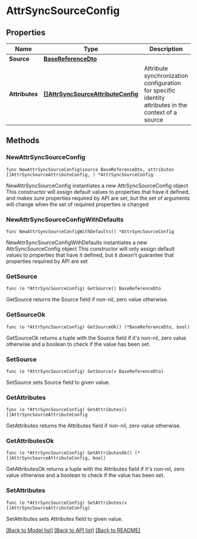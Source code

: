 # AttrSyncSourceConfig

## Properties

Name | Type | Description | Notes
------------ | ------------- | ------------- | -------------
**Source** | [**BaseReferenceDto**](BaseReferenceDto.md) |  | 
**Attributes** | [**[]AttrSyncSourceAttributeConfig**](AttrSyncSourceAttributeConfig.md) | Attribute synchronization configuration for specific identity attributes in the context of a source | 

## Methods

### NewAttrSyncSourceConfig

`func NewAttrSyncSourceConfig(source BaseReferenceDto, attributes []AttrSyncSourceAttributeConfig, ) *AttrSyncSourceConfig`

NewAttrSyncSourceConfig instantiates a new AttrSyncSourceConfig object
This constructor will assign default values to properties that have it defined,
and makes sure properties required by API are set, but the set of arguments
will change when the set of required properties is changed

### NewAttrSyncSourceConfigWithDefaults

`func NewAttrSyncSourceConfigWithDefaults() *AttrSyncSourceConfig`

NewAttrSyncSourceConfigWithDefaults instantiates a new AttrSyncSourceConfig object
This constructor will only assign default values to properties that have it defined,
but it doesn't guarantee that properties required by API are set

### GetSource

`func (o *AttrSyncSourceConfig) GetSource() BaseReferenceDto`

GetSource returns the Source field if non-nil, zero value otherwise.

### GetSourceOk

`func (o *AttrSyncSourceConfig) GetSourceOk() (*BaseReferenceDto, bool)`

GetSourceOk returns a tuple with the Source field if it's non-nil, zero value otherwise
and a boolean to check if the value has been set.

### SetSource

`func (o *AttrSyncSourceConfig) SetSource(v BaseReferenceDto)`

SetSource sets Source field to given value.


### GetAttributes

`func (o *AttrSyncSourceConfig) GetAttributes() []AttrSyncSourceAttributeConfig`

GetAttributes returns the Attributes field if non-nil, zero value otherwise.

### GetAttributesOk

`func (o *AttrSyncSourceConfig) GetAttributesOk() (*[]AttrSyncSourceAttributeConfig, bool)`

GetAttributesOk returns a tuple with the Attributes field if it's non-nil, zero value otherwise
and a boolean to check if the value has been set.

### SetAttributes

`func (o *AttrSyncSourceConfig) SetAttributes(v []AttrSyncSourceAttributeConfig)`

SetAttributes sets Attributes field to given value.



[[Back to Model list]](../README.md#documentation-for-models) [[Back to API list]](../README.md#documentation-for-api-endpoints) [[Back to README]](../README.md)


